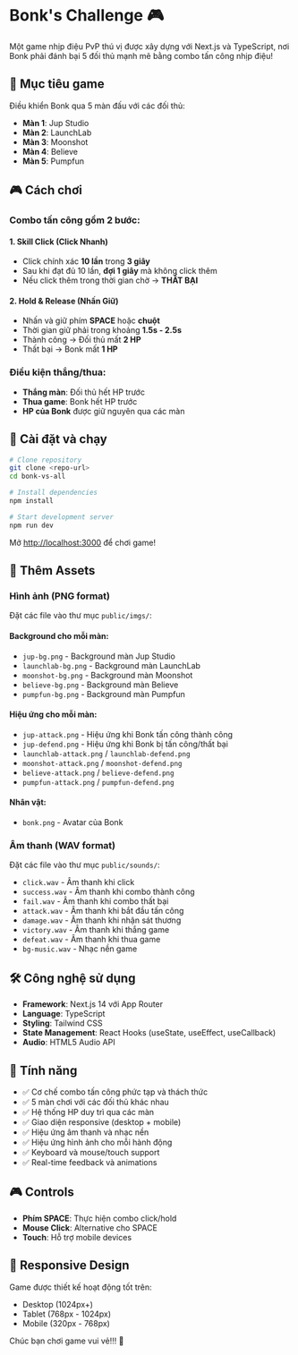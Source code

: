 # Bonk's Challenge 🎮

Một game nhịp điệu PvP thú vị được xây dựng với Next.js và TypeScript, nơi Bonk phải đánh bại 5 đối thủ mạnh mẽ bằng combo tấn công nhịp điệu!

## 🎯 Mục tiêu game

Điều khiển Bonk qua 5 màn đấu với các đối thủ:

- **Màn 1**: Jup Studio
- **Màn 2**: LaunchLab
- **Màn 3**: Moonshot
- **Màn 4**: Believe
- **Màn 5**: Pumpfun

## 🎮 Cách chơi

### Combo tấn công gồm 2 bước:

#### 1. Skill Click (Click Nhanh)

- Click chính xác **10 lần** trong **3 giây**
- Sau khi đạt đủ 10 lần, **đợi 1 giây** mà không click thêm
- Nếu click thêm trong thời gian chờ → **THẤT BẠI**

#### 2. Hold & Release (Nhấn Giữ)

- Nhấn và giữ phím **SPACE** hoặc **chuột**
- Thời gian giữ phải trong khoảng **1.5s - 2.5s**
- Thành công → Đối thủ mất **2 HP**
- Thất bại → Bonk mất **1 HP**

### Điều kiện thắng/thua:

- **Thắng màn**: Đối thủ hết HP trước
- **Thua game**: Bonk hết HP trước
- **HP của Bonk** được giữ nguyên qua các màn

## 🚀 Cài đặt và chạy

```bash
# Clone repository
git clone <repo-url>
cd bonk-vs-all

# Install dependencies
npm install

# Start development server
npm run dev
```

Mở [http://localhost:3000](http://localhost:3000) để chơi game!

## 🎨 Thêm Assets

### Hình ảnh (PNG format)

Đặt các file vào thư mục `public/imgs/`:

#### Background cho mỗi màn:

- `jup-bg.png` - Background màn Jup Studio
- `launchlab-bg.png` - Background màn LaunchLab
- `moonshot-bg.png` - Background màn Moonshot
- `believe-bg.png` - Background màn Believe
- `pumpfun-bg.png` - Background màn Pumpfun

#### Hiệu ứng cho mỗi màn:

- `jup-attack.png` - Hiệu ứng khi Bonk tấn công thành công
- `jup-defend.png` - Hiệu ứng khi Bonk bị tấn công/thất bại
- `launchlab-attack.png` / `launchlab-defend.png`
- `moonshot-attack.png` / `moonshot-defend.png`
- `believe-attack.png` / `believe-defend.png`
- `pumpfun-attack.png` / `pumpfun-defend.png`

#### Nhân vật:

- `bonk.png` - Avatar của Bonk

### Âm thanh (WAV format)

Đặt các file vào thư mục `public/sounds/`:

- `click.wav` - Âm thanh khi click
- `success.wav` - Âm thanh khi combo thành công
- `fail.wav` - Âm thanh khi combo thất bại
- `attack.wav` - Âm thanh khi bắt đầu tấn công
- `damage.wav` - Âm thanh khi nhận sát thương
- `victory.wav` - Âm thanh khi thắng game
- `defeat.wav` - Âm thanh khi thua game
- `bg-music.wav` - Nhạc nền game

## 🛠️ Công nghệ sử dụng

- **Framework**: Next.js 14 với App Router
- **Language**: TypeScript
- **Styling**: Tailwind CSS
- **State Management**: React Hooks (useState, useEffect, useCallback)
- **Audio**: HTML5 Audio API

## 🎯 Tính năng

- ✅ Cơ chế combo tấn công phức tạp và thách thức
- ✅ 5 màn chơi với các đối thủ khác nhau
- ✅ Hệ thống HP duy trì qua các màn
- ✅ Giao diện responsive (desktop + mobile)
- ✅ Hiệu ứng âm thanh và nhạc nền
- ✅ Hiệu ứng hình ảnh cho mỗi hành động
- ✅ Keyboard và mouse/touch support
- ✅ Real-time feedback và animations

## 🎮 Controls

- **Phím SPACE**: Thực hiện combo click/hold
- **Mouse Click**: Alternative cho SPACE
- **Touch**: Hỗ trợ mobile devices

## 📱 Responsive Design

Game được thiết kế hoạt động tốt trên:

- Desktop (1024px+)
- Tablet (768px - 1024px)
- Mobile (320px - 768px)

Chúc bạn chơi game vui vẻ!!! 🎉

